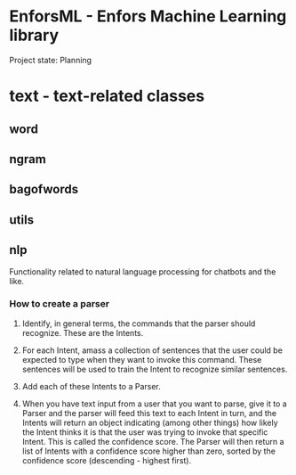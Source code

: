 # EnforsML - Enfors Machine Learning library

Project state: Planning

# text - text-related classes

## word

## ngram

## bagofwords

## utils

## nlp

Functionality related to natural language processing for chatbots and
the like.

### How to create a parser

1. Identify, in general terms, the commands that the parser should
   recognize. These are the Intents.
   
2. For each Intent, amass a collection of sentences that the user
   could be expected to type when they want to invoke this command.
   These sentences will be used to train the Intent to recognize
   similar sentences.
   
3. Add each of these Intents to a Parser.
   
3. When you have text input from a user that you want to parse, give
   it to a Parser and the parser will feed this text to each Intent in
   turn, and the Intents will return an object indicating (among other
   things) how likely the Intent thinks it is that the user was trying
   to invoke that specific Intent. This is called the confidence
   score. The Parser will then return a list of Intents with a
   confidence score higher than zero, sorted by the confidence score
   (descending - highest first).

